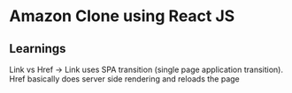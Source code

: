 # Amazon Clone using React JS



## Learnings
Link vs Href -> Link uses SPA transition (single page application transition).
Href basically does server side rendering and reloads the page